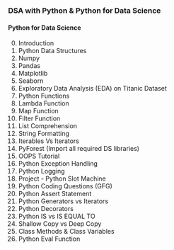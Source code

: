 ### DSA with Python & Python for Data Science

#### Python for Data Science

00. Introduction
01. Python Data Structures
02. Numpy
03. Pandas
04. Matplotlib
05. Seaborn
06. Exploratory Data Analysis (EDA) on Titanic Dataset
07. Python Functions
08. Lambda Function
09. Map Function
10. Filter Function
11. List Comprehension
12. String Formatting
13. Iterables Vs Iterators
14. PyForest (Import all required DS libraries)
15. OOPS Tutorial
16. Python Exception Handling
17. Python Logging
18. Project - Python Slot Machine
19. Python Coding Questions (GFG)
20. Python Assert Statement
21. Python Generators vs Iterators
22. Python Decorators
23. Python IS vs IS EQUAL TO
24. Shallow Copy vs Deep Copy
25. Class Methods & Class Variables
26. Python Eval Function